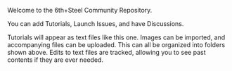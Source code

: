 Welcome to the 6th+Steel Community Repository.

You can add Tutorials, Launch Issues, and have Discussions.

Tutorials will appear as text files like this one. Images can be imported, and accompanying files can be uploaded. This can all be organized into folders shown above. Edits to text files are tracked, allowing you to see past contents if they are ever needed.

